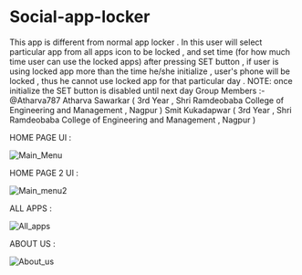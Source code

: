 # Social-app-locker
This app is different from normal app locker . In this user will select particular app from all apps icon to be locked , and set time (for how much time user can use the locked apps) after pressing SET button , if user is using locked app more than the time he/she initialize , user's phone will be locked , thus he cannot use locked app for that particular day . NOTE: once initialize the SET button is disabled until next day
Group Members :- @Atharva787 Atharva Sawarkar ( 3rd Year , Shri Ramdeobaba College of Engineering and Management , Nagpur ) Smit Kukadapwar ( 3rd Year , Shri Ramdeobaba College of Engineering and Management , Nagpur ) 

HOME PAGE UI :

![Main_Menu](https://user-images.githubusercontent.com/59240790/111904354-8e187280-8a6c-11eb-853d-ebfccfe07a2d.jpeg)

HOME PAGE 2 UI :

![Main_menu2](https://user-images.githubusercontent.com/59240790/111904380-ca4bd300-8a6c-11eb-8b21-f0d5f5162950.jpeg)

ALL APPS :

![All_apps](https://user-images.githubusercontent.com/59240790/111904426-054e0680-8a6d-11eb-9690-63e50b3482f7.jpeg)

ABOUT US :

![About_us](https://user-images.githubusercontent.com/59240790/111904455-1c8cf400-8a6d-11eb-9246-d76d3776ed41.jpeg)
